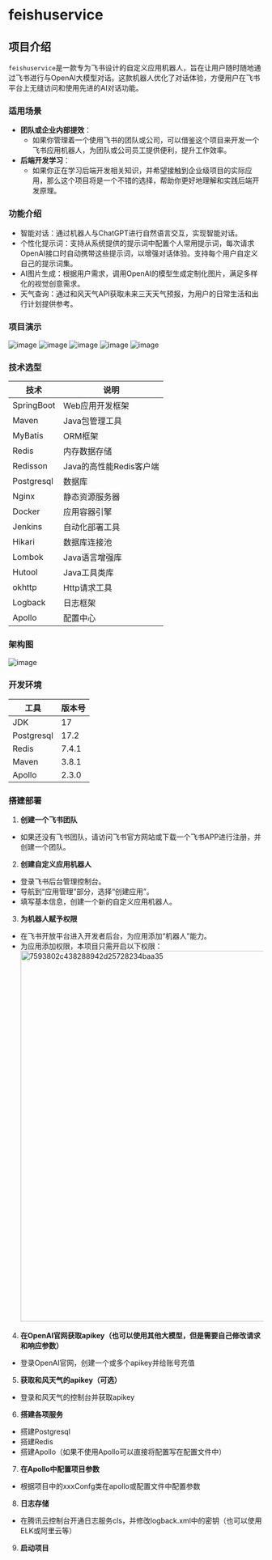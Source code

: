 # feishuservice

## 项目介绍

`feishuservice`是一款专为飞书设计的自定义应用机器人，旨在让用户随时随地通过飞书进行与OpenAI大模型对话。这款机器人优化了对话体验，方便用户在飞书平台上无缝访问和使用先进的AI对话功能。

### 适用场景

- **团队或企业内部提效**：
    - 如果你管理着一个使用飞书的团队或公司，可以借鉴这个项目来开发一个飞书应用机器人，为团队或公司员工提供便利，提升工作效率。
- **后端开发学习**：
    - 如果你正在学习后端开发相关知识，并希望接触到企业级项目的实际应用，那么这个项目将是一个不错的选择，帮助你更好地理解和实践后端开发原理。

### 功能介绍

- 智能对话：通过机器人与ChatGPT进行自然语言交互，实现智能对话。
- 个性化提示词：支持从系统提供的提示词中配置个人常用提示词，每次请求OpenAI接口时自动携带这些提示词，以增强对话体验。支持每个用户自定义自己的提示词集。
- AI图片生成：根据用户需求，调用OpenAI的模型生成定制化图片，满足多样化的视觉创意需求。
- 天气查询：通过和风天气API获取未来三天天气预报，为用户的日常生活和出行计划提供参考。

### 项目演示

![image](https://github.com/user-attachments/assets/de9ec611-6482-4ce4-b0f7-52aa461fd583)
![image](https://github.com/user-attachments/assets/44f64406-b2d2-4e29-a0fd-3eb4fa6be98d)
![image](https://github.com/user-attachments/assets/d5a69488-44c7-48e1-91c5-814955aff5f5)
![image](https://github.com/user-attachments/assets/ba7ad3cc-489c-49e6-a0e6-8da0ca452135)
![image](https://github.com/user-attachments/assets/eee86576-b71f-4096-88a0-edf85e11b964)

### 技术选型

| 技术         | 说明               |
|------------|------------------|
| SpringBoot | Web应用开发框架        |
| Maven      | Java包管理工具        |
| MyBatis    | ORM框架            |
| Redis      | 内存数据存储           |
| Redisson   | Java的高性能Redis客户端 |
| Postgresql | 数据库              |
| Nginx      | 静态资源服务器          |
| Docker     | 应用容器引擎           |
| Jenkins    | 自动化部署工具          |
| Hikari     | 数据库连接池           |
| Lombok     | Java语言增强库        |
| Hutool     | Java工具类库         |
| okhttp     | Http请求工具         |
| Logback    | 日志框架             |
| Apollo     | 配置中心             |

### 架构图

![image](https://github.com/user-attachments/assets/1fff4412-2008-4e10-9e43-27e269497918)

### 开发环境

| 工具         | 版本号   | 
|------------|-------|
| JDK        | 17    |
| Postgresql | 17.2  |
| Redis      | 7.4.1 |
| Maven      | 3.8.1 |
| Apollo     | 2.3.0 |

### 搭建部署

1. **创建一个飞书团队**

- 如果还没有飞书团队，请访问飞书官方网站或下载一个飞书APP进行注册，并创建一个团队。

2. **创建自定义应用机器人**

- 登录飞书后台管理控制台。
- 导航到“应用管理”部分，选择“创建应用”。
- 填写基本信息，创建一个新的自定义应用机器人。

3. **为机器人赋予权限**

- 在飞书开放平台进入开发者后台，为应用添加“机器人”能力。
- 为应用添加权限，本项目只需开启以下权限：
  <img width="733" alt="7593802c438288942d25728234baa35" src="https://github.com/user-attachments/assets/ed174122-fe2c-4366-9341-f587b99472db" />

4. **在OpenAI官网获取apikey（也可以使用其他大模型，但是需要自己修改请求和响应参数）**

- 登录OpenAI官网，创建一个或多个apikey并给账号充值

5. **获取和风天气的apikey（可选）**

- 登录和风天气的控制台并获取apikey

6. **搭建各项服务**

- 搭建Postgresql
- 搭建Redis
- 搭建Apollo（如果不使用Apollo可以直接将配置写在配置文件中）

7. **在Apollo中配置项目参数**

- 根据项目中的xxxConfg类在apollo或配置文件中配置参数

8. **日志存储**

- 在腾讯云控制台开通日志服务cls，并修改logback.xml中的密钥（也可以使用ELK或阿里云等）

9. **启动项目**

